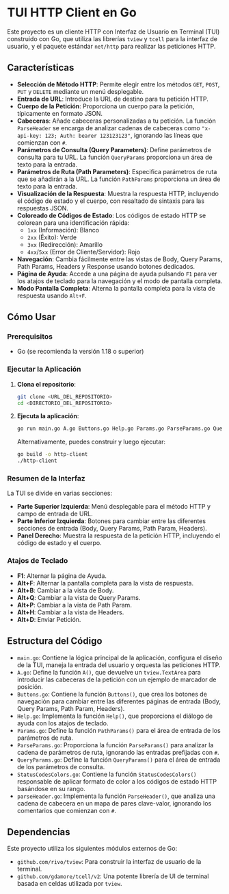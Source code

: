 # TUI HTTP Client en Go

Este proyecto es un cliente HTTP con Interfaz de Usuario en Terminal (TUI) construido con Go, que utiliza las librerías `tview` y `tcell` para la interfaz de usuario, y el paquete estándar `net/http` para realizar las peticiones HTTP.

## Características

* **Selección de Método HTTP**: Permite elegir entre los métodos `GET`, `POST`, `PUT` y `DELETE` mediante un menú desplegable.
* **Entrada de URL**: Introduce la URL de destino para tu petición HTTP.
* **Cuerpo de la Petición**: Proporciona un cuerpo para la petición, típicamente en formato JSON.
* **Cabeceras**: Añade cabeceras personalizadas a tu petición. La función `ParseHeader` se encarga de analizar cadenas de cabeceras como `"x-api-key: 123; Auth: bearer 123123123"`, ignorando las líneas que comienzan con `#`.
* **Parámetros de Consulta (Query Parameters)**: Define parámetros de consulta para tu URL. La función `QueryParams` proporciona un área de texto para la entrada.
* **Parámetros de Ruta (Path Parameters)**: Especifica parámetros de ruta que se añadirán a la URL. La función `PathParams` proporciona un área de texto para la entrada.
* **Visualización de la Respuesta**: Muestra la respuesta HTTP, incluyendo el código de estado y el cuerpo, con resaltado de sintaxis para las respuestas JSON.
* **Coloreado de Códigos de Estado**: Los códigos de estado HTTP se colorean para una identificación rápida:
    * `1xx` (Información): Blanco
    * `2xx` (Éxito): Verde
    * `3xx` (Redirección): Amarillo
    * `4xx`/`5xx` (Error de Cliente/Servidor): Rojo
* **Navegación**: Cambia fácilmente entre las vistas de Body, Query Params, Path Params, Headers y Response usando botones dedicados.
* **Página de Ayuda**: Accede a una página de ayuda pulsando `F1` para ver los atajos de teclado para la navegación y el modo de pantalla completa.
* **Modo Pantalla Completa**: Alterna la pantalla completa para la vista de respuesta usando `Alt+F`.

## Cómo Usar

### Prerequisitos

* Go (se recomienda la versión 1.18 o superior)

### Ejecutar la Aplicación

1.  **Clona el repositorio**:
    ```bash
    git clone <URL_DEL_REPOSITORIO>
    cd <DIRECTORIO_DEL_REPOSITORIO>
    ```
2.  **Ejecuta la aplicación**:
    ```bash
    go run main.go A.go Buttons.go Help.go Params.go ParseParams.go QueryParams.go StatusCodesColors.go parseHeader.go
    ```
    Alternativamente, puedes construir y luego ejecutar:
    ```bash
    go build -o http-client
    ./http-client
    ```

### Resumen de la Interfaz

La TUI se divide en varias secciones:

* **Parte Superior Izquierda**: Menú desplegable para el método HTTP y campo de entrada de URL.
* **Parte Inferior Izquierda**: Botones para cambiar entre las diferentes secciones de entrada (Body, Query Params, Path Param, Headers).
* **Panel Derecho**: Muestra la respuesta de la petición HTTP, incluyendo el código de estado y el cuerpo.

### Atajos de Teclado

* **F1**: Alternar la página de Ayuda.
* **Alt+F**: Alternar la pantalla completa para la vista de respuesta.
* **Alt+B**: Cambiar a la vista de Body.
* **Alt+Q**: Cambiar a la vista de Query Params.
* **Alt+P**: Cambiar a la vista de Path Param.
* **Alt+H**: Cambiar a la vista de Headers.
* **Alt+D**: Enviar Petición.

## Estructura del Código

* `main.go`: Contiene la lógica principal de la aplicación, configura el diseño de la TUI, maneja la entrada del usuario y orquesta las peticiones HTTP.
* `A.go`: Define la función `A()`, que devuelve un `tview.TextArea` para introducir las cabeceras de la petición con un ejemplo de marcador de posición.
* `Buttons.go`: Contiene la función `Buttons()`, que crea los botones de navegación para cambiar entre las diferentes páginas de entrada (Body, Query Params, Path Param, Headers).
* `Help.go`: Implementa la función `Help()`, que proporciona el diálogo de ayuda con los atajos de teclado.
* `Params.go`: Define la función `PathParams()` para el área de entrada de los parámetros de ruta.
* `ParseParams.go`: Proporciona la función `ParseParams()` para analizar la cadena de parámetros de ruta, ignorando las entradas prefijadas con `#`.
* `QueryParams.go`: Define la función `QueryParams()` para el área de entrada de los parámetros de consulta.
* `StatusCodesColors.go`: Contiene la función `StatusCodesColors()` responsable de aplicar formato de color a los códigos de estado HTTP basándose en su rango.
* `parseHeader.go`: Implementa la función `ParseHeader()`, que analiza una cadena de cabecera en un mapa de pares clave-valor, ignorando los comentarios que comienzan con `#`.

## Dependencias

Este proyecto utiliza los siguientes módulos externos de Go:

* `github.com/rivo/tview`: Para construir la interfaz de usuario de la terminal.
* `github.com/gdamore/tcell/v2`: Una potente librería de UI de terminal basada en celdas utilizada por `tview`.
